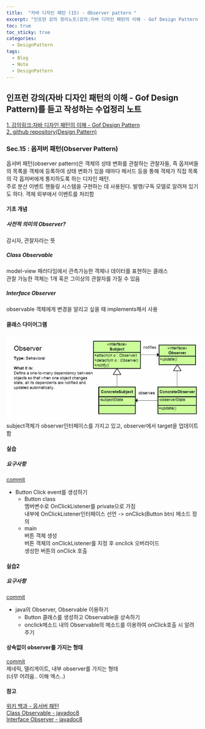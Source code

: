 ```yaml
---
title:  "자바 디자인 패턴 (15) - Observer pattern "
excerpt: "인프런 강의 정리노트(강의:자바 디자인 패턴의 이해 - Gof Design Pattern)"
toc: true
toc_sticky: true
categories:
  - DesignPattern
tags:
  - Blog
  - Note
  - DesignPattern
---
```

## 인프런 강의(자바 디자인 패턴의 이해 - Gof Design Pattern)를 듣고 작성하는 수업정리 노트  
[1. 강의링크:자바 디자인 패턴의 이해 - Gof Design Pattern](https://www.inflearn.com/course/%EC%9E%90%EB%B0%94-%EB%94%94%EC%9E%90%EC%9D%B8-%ED%8C%A8%ED%84%B4)  
[2. github repository(Design Pattern)](https://github.com/hongjuzzang/DesignPattern)  


### Sec.15 : 옵저버 패턴(Observer Pattern)  
옵서버 패턴(observer pattern)은 객체의 상태 변화를 관찰하는 관찰자들, 즉 옵저버들의 목록을 객체에 등록하여 상태 변화가 있을 때마다 메서드 등을 통해 객체가 직접 목록의 각 옵저버에게 통지하도록 하는 디자인 패턴.  
주로 분산 이벤트 핸들링 시스템을 구현하는 데 사용된다. 발행/구독 모델로 알려져 있기도 하다.
객체 외부에서 이벤트를 처리함  

#### 기초 개념  

##### 사전적 의미의 Observer?  
감시자, 관찰자라는 뜻  

##### Class Observable  
model-view 패러다임에서 관측가능한 객체나 데이터를 표현하는 클래스  
관찰 가능한 객체는 1개 혹은 그이상의 관찰자를 가질 수 있음  

##### Interface Observer  
observable 객체에게 변경을 알리고 싶을 때 implements해서 사용   

#### 클래스 다이어그램  
![img](/assets/images/post/200728-obpt.jpg)  
subject객체가 observer인터페이스를 가지고 있고, observer에서 target을 업데이트함  
#### 실습  
##### 요구사항  
[commit](https://github.com/hongjuzzang/DesignPattern/commit/62707c24301cbc8e3362423bb6dbfbd24a4d8fd0)  
* Button Click event를 생성하기  
  + Button class  
     멤버변수로 OnClickListener를 private으로 가짐  
     내부에 OnClickListener인터페이스 선언 -> onClick(Button btn) 메소드 정의   
  + main  
    버튼 객체 생성  
    버튼 객체의 onClickListener를 지정 후 onclick 오버라이드  
    생성한 버튼의 onClick 호출   


#### 실습2  
##### 요구사항  
[commit](https://github.com/hongjuzzang/DesignPattern/commit/2aa39ca02b7cb493ac56f5c3989c46a0024d82ee)  
* java의 Observer, Observable 이용하기  
  + Button 클래스를 생성하고 Observable을 상속하기  
  + onclick메소드 내의 Observable의 메소드를 이용하여 onClick호출 시 알려주기  


#### 상속없이 observer를 가지는 형태  
[commit](https://github.com/hongjuzzang/DesignPattern/commit/82fc91d8d00924d5bf33a1b5751fbad339e17888)  
제네릭, 델리게이트, 내부 observer를 가지는 형태  
(너무 어려움.. 이해 엑스..)


#### 참고  
[위키 백과 - 옵서버 패턴](https://ko.wikipedia.org/wiki/%EC%98%B5%EC%84%9C%EB%B2%84_%ED%8C%A8%ED%84%B4)  
[Class Observable - javadoc8](https://docs.oracle.com/javase/8/docs/api/)  
[Interface Observer - javadoc8](https://docs.oracle.com/javase/8/docs/api/)  